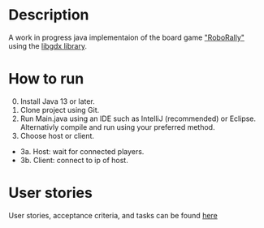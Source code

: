 # Description

A work in progress java implementaion of the board game ["RoboRally"](https://en.wikipedia.org/wiki/RoboRally) using the [libgdx library](https://libgdx.com/).


# How to run
0. Install Java 13 or later.
1. Clone project using Git.
2. Run Main.java using an IDE such as IntelliJ (recommended) or Eclipse. Alternativly compile and run using your preferred method.
3. Choose host or client.
* 3a. Host: wait for connected players.
* 3b. Client: connect to ip of host.



#  User stories
 
 User stories, acceptance criteria, and tasks can be found [here](https://docs.google.com/spreadsheets/d/1A_78OKM1BRXeeG4MR3e6AafYpPxnElqm3xPFjLozlGY/edit?usp=sharing)
